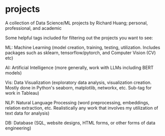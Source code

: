 # projects
A collection of Data Science/ML projects by Richard Huang; personal, professional, and academic

Some helpful tags included for filtering out the projects you want to see:

ML: Machine Learning (model creation, training, testing, utilization. Includes packages such as sklearn, tensorflow/pytorch, and Computer Vision (CV) etc)

AI: Artificial Intelligence (more generally, work with LLMs including BERT models)

Vis: Data Visualization (exploratory data analysis, visualization creation. Mostly done in Python's seaborn, matplotlib, networkx, etc. Sub-tag for work in Tableau)

NLP: Natural Language Processing (word preprocessing, embeddings, relation extraction, etc. Realistically any work that involves my utilization of text data for analysis)

DB: Database (SQL, website designs, HTML forms, or other forms of data engineering)

